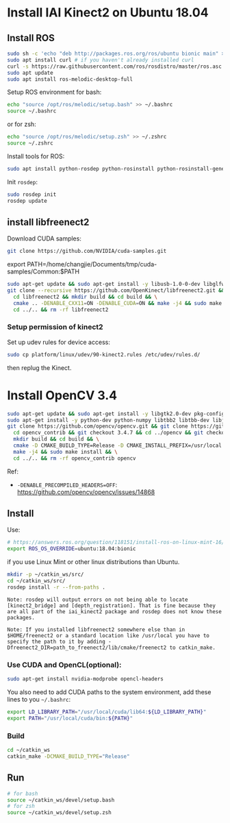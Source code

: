 # Install IAI Kinect2 on Ubuntu 18.04

## Install ROS

``` sh
sudo sh -c 'echo "deb http://packages.ros.org/ros/ubuntu bionic main" > /etc/apt/sources.list.d/ros-latest.list'
sudo apt install curl # if you haven't already installed curl
curl -s https://raw.githubusercontent.com/ros/rosdistro/master/ros.asc | sudo apt-key add -
sudo apt update
sudo apt install ros-melodic-desktop-full
```

Setup ROS environment for bash:

``` sh
echo "source /opt/ros/melodic/setup.bash" >> ~/.bashrc
source ~/.bashrc
```

or for zsh:

``` sh
echo "source /opt/ros/melodic/setup.zsh" >> ~/.zshrc
source ~/.zshrc
```

Install tools for ROS:

``` sh
sudo apt install python-rosdep python-rosinstall python-rosinstall-generator python-wstool build-essential
```

Init `rosdep`:

``` sh
sudo rosdep init
rosdep update
```

## install libfreenect2

Download CUDA samples:
``` sh
git clone https://github.com/NVIDIA/cuda-samples.git
```
export PATH=/home/changjie/Documents/tmp/cuda-samples/Common:$PATH

``` sh
sudo apt-get update && sudo apt-get install -y libusb-1.0-0-dev libglfw3-dev libturbojpeg0-dev
git clone --recursive https://github.com/OpenKinect/libfreenect2.git && \
  cd libfreenect2 && mkdir build && cd build && \
  cmake .. -DENABLE_CXX11=ON -DENABLE_CUDA=ON && make -j4 && sudo make install && \
  cd ../.. && rm -rf libfreenect2
```

### Setup permission of kinect2

Set up udev rules for device access:
``` sh
sudo cp platform/linux/udev/90-kinect2.rules /etc/udev/rules.d/
```
then replug the Kinect.

# Install OpenCV 3.4
``` sh
sudo apt-get update && sudo apt-get install -y libgtk2.0-dev pkg-config libavcodec-dev libavformat-dev libswscale-dev
sudo apt-get install -y python-dev python-numpy libtbb2 libtbb-dev libjpeg-dev libpng-dev libtiff-dev libdc1394-22-dev
git clone https://github.com/opencv/opencv.git && git clone https://github.com/opencv/opencv_contrib.git && \
  cd opencv_contrib && git checkout 3.4.7 && cd ../opencv && git checkout 3.4.7 && \
  mkdir build && cd build && \
  cmake -D CMAKE_BUILD_TYPE=Release -D CMAKE_INSTALL_PREFIX=/usr/local -D OPENCV_EXTRA_MODULES_PATH=../../opencv_contrib/modules/ .. -DENABLE_PRECOMPILED_HEADERS=OFF && \
  make -j4 && sudo make install && \
  cd ../.. && rm -rf opencv_contrib opencv
```

Ref:
* `-DENABLE_PRECOMPILED_HEADERS=OFF`: https://github.com/opencv/opencv/issues/14868

## Install

Use:
``` sh
# https://answers.ros.org/question/118151/install-ros-on-linux-mint-16/
export ROS_OS_OVERRIDE=ubuntu:18.04:bionic
```
if you use Linux Mint or other linux distributions than Ubuntu.

``` sh
mkdir -p ~/catkin_ws/src/
cd ~/catkin_ws/src/
rosdep install -r --from-paths .
```

``` text
Note: rosdep will output errors on not being able to locate [kinect2_bridge] and [depth_registration]. That is fine because they are all part of the iai_kinect2 package and rosdep does not know these packages.

Note: If you installed libfreenect2 somewhere else than in $HOME/freenect2 or a standard location like /usr/local you have to specify the path to it by adding -Dfreenect2_DIR=path_to_freenect2/lib/cmake/freenect2 to catkin_make.
```

### Use CUDA and OpenCL(optional):

``` sh
sudo apt-get install nvidia-modprobe opencl-headers
```

You also need to add CUDA paths to the system environment, add these lines to you `~/.bashrc`:

``` sh
export LD_LIBRARY_PATH="/usr/local/cuda/lib64:${LD_LIBRARY_PATH}"
export PATH="/usr/local/cuda/bin:${PATH}"
```

### Build

``` sh
cd ~/catkin_ws
catkin_make -DCMAKE_BUILD_TYPE="Release"
```

## Run

``` sh
# for bash
source ~/catkin_ws/devel/setup.bash
# for zsh
source ~/catkin_ws/devel/setup.zsh
```
